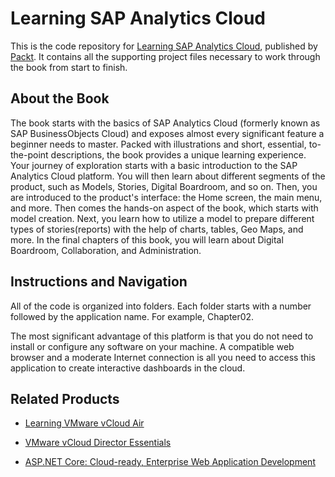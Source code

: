 # Learning SAP Analytics Cloud
This is the code repository for [Learning SAP Analytics Cloud](https://www.packtpub.com/big-data-and-business-intelligence/learning-sap-analytics-cloud?utm_source=github&utm_medium=repository&utm_campaign=9781788290883), published by [Packt](https://www.packtpub.com/?utm_source=github). It contains all the supporting project files necessary to work through the book from start to finish.
## About the Book
The book starts with the basics of SAP Analytics Cloud (formerly known as SAP BusinessObjects Cloud) and exposes almost every significant feature a beginner needs to master. Packed with illustrations and short, essential, to-the-point descriptions, the book provides a unique learning experience. Your journey of exploration starts with a basic introduction to the SAP Analytics Cloud platform. You will then learn about different segments of the product, such as Models, Stories, Digital Boardroom, and so on. Then, you are introduced to the product's interface: the Home screen, the main menu, and more. Then comes the hands-on aspect of the book, which starts with model creation. Next, you learn how to utilize a model to prepare different types of stories(reports) with the help of charts, tables, Geo Maps, and more. In the final chapters of this book, you will learn about Digital Boardroom, Collaboration, and Administration.

## Instructions and Navigation
All of the code is organized into folders. Each folder starts with a number followed by the application name. For example, Chapter02.



The most significant advantage of this platform is that you do not need to install or
configure any software on your machine. A compatible web browser and a moderate
Internet connection is all you need to access this application to create interactive dashboards
in the cloud.

## Related Products
* [Learning VMware vCloud Air](https://www.packtpub.com/virtualization-and-cloud/learning-vmware-vcloud-air?utm_source=github&utm_medium=repository&utm_campaign=9781785282874)

* [VMware vCloud Director Essentials](https://www.packtpub.com/virtualization-and-cloud/vmware-vcloud-director-essentials?utm_source=github&utm_medium=repository&utm_campaign=9781783986521)

* [ASP.NET Core: Cloud-ready, Enterprise Web Application Development](https://www.packtpub.com/application-development/aspnet-core-cloud-ready-enterprise-web-application-development?utm_source=github&utm_medium=repository&utm_campaign=9781788296526)
